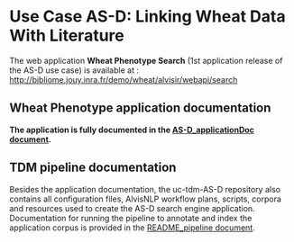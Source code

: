 # Use Case AS-D: Linking Wheat Data With Literature


The web application **Wheat Phenotype Search** (1st application release of the AS-D use case) is available at : http://bibliome.jouy.inra.fr/demo/wheat/alvisir/webapi/search

## Wheat Phenotype application documentation

**The application is fully documented in the [AS-D_applicationDoc document](AS-D_applicationDoc.adoc).**

## TDM pipeline documentation

Besides the application documentation, the uc-tdm-AS-D repository also contains all configuration files, AlvisNLP workflow plans, scripts, corpora and resources used to create the AS-D search engine application. Documentation for running the pipeline to annotate and index the application corpus is provided in the [README_pipeline document](README_pipeline.md).
